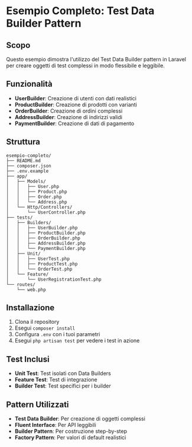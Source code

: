 # Esempio Completo: Test Data Builder Pattern

## Scopo

Questo esempio dimostra l'utilizzo del Test Data Builder pattern in Laravel per creare oggetti di test complessi in modo flessibile e leggibile.

## Funzionalità

- **UserBuilder**: Creazione di utenti con dati realistici
- **ProductBuilder**: Creazione di prodotti con varianti
- **OrderBuilder**: Creazione di ordini complessi
- **AddressBuilder**: Creazione di indirizzi validi
- **PaymentBuilder**: Creazione di dati di pagamento

## Struttura

```
esempio-completo/
├── README.md
├── composer.json
├── .env.example
├── app/
│   ├── Models/
│   │   ├── User.php
│   │   ├── Product.php
│   │   ├── Order.php
│   │   └── Address.php
│   └── Http/Controllers/
│       └── UserController.php
├── tests/
│   ├── Builders/
│   │   ├── UserBuilder.php
│   │   ├── ProductBuilder.php
│   │   ├── OrderBuilder.php
│   │   ├── AddressBuilder.php
│   │   └── PaymentBuilder.php
│   ├── Unit/
│   │   ├── UserTest.php
│   │   ├── ProductTest.php
│   │   └── OrderTest.php
│   └── Feature/
│       └── UserRegistrationTest.php
└── routes/
    └── web.php
```

## Installazione

1. Clona il repository
2. Esegui `composer install`
3. Configura `.env` con i tuoi parametri
4. Esegui `php artisan test` per vedere i test in azione

## Test Inclusi

- **Unit Test**: Test isolati con Data Builders
- **Feature Test**: Test di integrazione
- **Builder Test**: Test specifici per i builder

## Pattern Utilizzati

- **Test Data Builder**: Per creazione di oggetti complessi
- **Fluent Interface**: Per API leggibili
- **Builder Pattern**: Per costruzione step-by-step
- **Factory Pattern**: Per valori di default realistici
